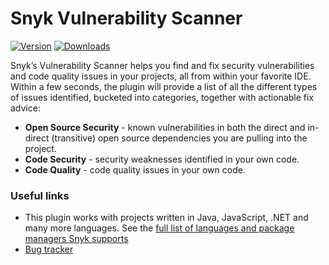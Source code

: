 # Snyk Vulnerability Scanner

[![Version](https://img.shields.io/jetbrains/plugin/v/10972.svg)](https://plugins.jetbrains.com/plugin/10972)
[![Downloads](https://img.shields.io/jetbrains/plugin/d/10972.svg)](https://plugins.jetbrains.com/plugin/10972)

<!-- Plugin description start -->
Snyk’s Vulnerability Scanner helps you find and fix security vulnerabilities
and code quality issues in your projects, all from within your favorite IDE.
Within a few seconds, the plugin will provide a list of all the different
types of issues identified, bucketed into categories, together with actionable
fix advice:

- **Open Source Security** - known vulnerabilities in both the direct and in-direct (transitive) open source dependencies you are pulling into the project.
- **Code Security** - security weaknesses identified in your own code.
- **Code Quality** - code quality issues in your own code.

### Useful links

- This plugin works with projects written in Java, JavaScript, .NET and many more languages. See the [full list of languages and package managers Snyk supports](https://snyk.co/ucWSd)
- [Bug tracker](https://github.com/snyk/snyk-intellij-plugin/issues)

<!-- Plugin description end -->
